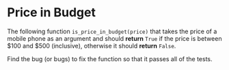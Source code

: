 # Price in Budget

The following function `is_price_in_budget(price)` that takes the price of a mobile phone as an argument and should 
**return** `True` if the price is between $100 and $500 (inclusive), otherwise it should **return** `False`.

Find the bug (or bugs) to fix the function so that it passes all of the tests.
